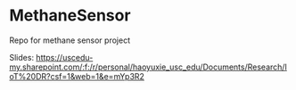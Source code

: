 # MethaneSensor
Repo for methane sensor project

Slides: https://uscedu-my.sharepoint.com/:f:/r/personal/haoyuxie_usc_edu/Documents/Research/IoT%20DR?csf=1&web=1&e=mYp3R2
